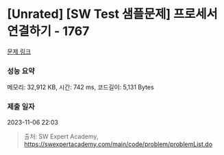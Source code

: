 # [Unrated] [SW Test 샘플문제] 프로세서 연결하기 - 1767 

[문제 링크](https://swexpertacademy.com/main/code/problem/problemDetail.do?contestProbId=AV4suNtaXFEDFAUf) 

### 성능 요약

메모리: 32,912 KB, 시간: 742 ms, 코드길이: 5,131 Bytes

### 제출 일자

2023-11-06 22:03



> 출처: SW Expert Academy, https://swexpertacademy.com/main/code/problem/problemList.do